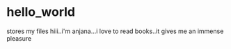 # hello_world
stores my files
hiii..i'm anjana...i love to read books..it gives me an immense pleasure

